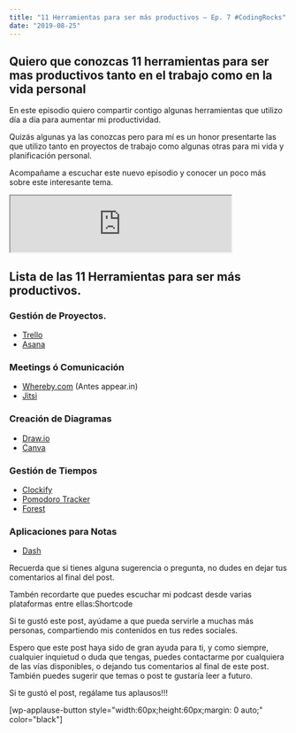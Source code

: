 ```yaml
---
title: "11 Herramientas para ser más productivos – Ep. 7 #CodingRocks"
date: "2019-08-25"
---
```


## Quiero que conozcas 11 herramientas para ser mas productivos tanto en el trabajo como en la vida personal 

En este episodio quiero compartir contigo algunas herramientas que utilizo día a día para aumentar mi productividad.

Quizás algunas ya las conozcas pero para mí es un honor presentarte las que utilizo tanto en proyectos de trabajo como algunas otras para mi vida y planificación personal.

Acompañame a escuchar este nuevo episodio y conocer un poco más sobre este interesante tema.

<iframe src="https://anchor.fm/codingrocks/embed/episodes/Ep--7---11-Herramientas-para-ser-mas-productivos-e53i9q" height="102px" width="400px"></iframe>

## Lista de las 11 Herramientas para ser más productivos.

### Gestión de Proyectos.

- [Trello](https://trello.com/)
- [Asana](https://app.asana.com/)

### Meetings ó Comunicación

- [Whereby.com](https://whereby.com/) (Antes appear.in)
- [Jitsi](https://jitsi.org/)

### Creación de Diagramas

- [Draw.io](https://www.draw.io/)
- [Canva](https://www.canva.com/)

### Gestión de Tiempos

- [Clockify](https://clockify.me/)
- [Pomodoro Tracker](https://pomodoro-tracker.com/?lang=es)
- [Forest](https://www.forestapp.cc/)

### Aplicaciones para Notas

- [Dash](https://kapeli.com/dash)

Recuerda que si tienes alguna sugerencia o pregunta, no dudes en dejar tus comentarios al final del post.

Tambén recordarte que puedes escuchar mi podcast desde varias plataformas entre ellas:Shortcode

Si te gustó este post, ayúdame a que pueda servirle a muchas más personas, compartiendo mis contenidos en tus redes sociales.

Espero que este post haya sido de gran ayuda para ti, y como siempre, cualquier inquietud o duda que tengas, puedes contactarme por cualquiera de las vías disponibles, o dejando tus comentarios al final de este post. También puedes sugerir que temas o post te gustaría leer a futuro.

Si te gustó el post, regálame tus aplausos!!!

\[wp-applause-button style="width:60px;height:60px;margin: 0 auto;" color="black"\]
